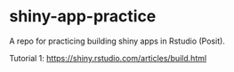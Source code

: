 # shiny-app-practice
A repo for practicing building shiny apps in Rstudio (Posit).

Tutorial 1: https://shiny.rstudio.com/articles/build.html
